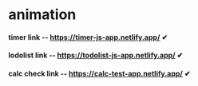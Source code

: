 # animation

#### timer link -- https://timer-js-app.netlify.app/ ✔

#### lodolist link -- https://todolist-js-app.netlify.app/ ✔

#### calc check link -- https://calc-test-app.netlify.app/ ✔
